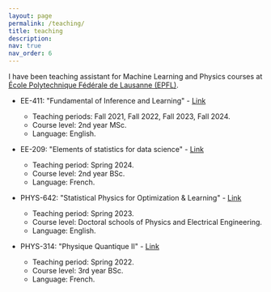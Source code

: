 ```yaml
---
layout: page
permalink: /teaching/
title: teaching
description: 
nav: true
nav_order: 6
---
```


I have been teaching assistant for Machine Learning and Physics courses at [École Polytechnique Fédérale de Lausanne (EPFL)](https://www.epfl.ch/en/).

- EE-411: "Fundamental of Inference and Learning" - [Link](https://edu.epfl.ch/coursebook/en/fundamentals-of-inference-and-learning-EE-411) 
    * Teaching periods: Fall 2021, Fall 2022, Fall 2023, Fall 2024. 
    * Course level: 2nd year MSc. 
    * Language: English. 

- EE-209: "Elements of statistics for data science" -  [Link](https://edu.epfl.ch/coursebook/en/elements-of-statistics-for-data-science-EE-209)
    * Teaching period: Spring 2024. 
    * Course level: 2nd year BSc.
    * Language: French.

- PHYS-642: "Statistical Physics for Optimization & Learning" -  [Link](https://idephics.github.io/EPFLDoctoralLecture2023/)
    * Teaching period: Spring 2023. 
    * Course level: Doctoral schools of Physics and Electrical Engineering. 
    * Language: English.
- PHYS-314: "Physique Quantique II" - [Link](https://edu.epfl.ch/coursebook/fr/quantum-physics-ii-PHYS-314) 
    * Teaching period: Spring 2022. 
    * Course level: 3rd year BSc. 
    * Language: French.